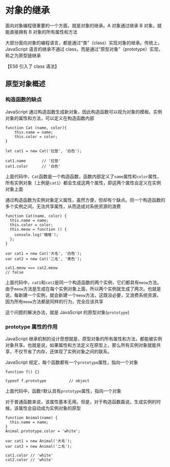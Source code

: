 # 对象的继承

面向对象编程很重要的一个方面，就是对象的继承。A 对象通过继承 B 对象，就能直接拥有 B 对象的所有属性和方法

大部分面向对象的编程语言，都是通过“类”（class）实现对象的继承。传统上，JavaScript 语言的继承不通过 class，而是通过“原型对象”（prototype）实现，称之为原型链继承

【ES6 引入了 class 语法】

## 原型对象概述

### 构造函数的缺点

JavaScript 通过构造函数生成新对象，因此构造函数可以视为对象的模板。实例对象的属性和方法，可以定义在构造函数内部

```
function Cat (name, color){
    this.name = name;
    this.color = color;
}

let cat1 = new Cat('拉登', '白色');

cat1.name       // '拉登'
cat1.color      // '白色'
```

上面代码中，`Cat`函数是一个构造函数，函数内部定义了`name`属性和`color`属性，所有实例对象（上例是`cat1`）都会生成这两个属性，即这两个属性会定义在实例对象上面

通过构造函数为实例对象定义属性，虽然方便，但却有个缺点。同一个构造函数的多个实例之间，无法共享属性，从而造成对系统资源的浪费

```
function Cat(name, color) {
  this.name = name;
  this.color = color;
  this.meow = function () {
    console.log('喵喵');
  };
}

var cat1 = new Cat('大毛', '白色');
var cat2 = new Cat('二毛', '黑色');

cat1.meow === cat2.meow
// false
```

上面代码中，`cat1`和`cat2`是同一个构造函数的两个实例，它们都具有`meow`方法。由于`meow`方法是生成在每个实例对象上面，所以两个实例就生成了两次。也就是说，每新建一个实例，就会新建一个`meow`方法，这既没必要，又浪费系统资源，因为所有`meow`方法都是同样的行为，完全应该共享

这个问题的解决办法，就是 JavaScript 的原型对象(`prototype`)

### prototype 属性的作用

JavaScript 继承机制的设计思想就是，原型对象的所有属性和方法，都能被实例对象共享。也就是说，如果属性和方法定义在原型上，那么所有实例对象就能共享，不仅节省了内存，还体现了实例对象之间的联系。

JavaScript 规定，每个函数都有一个`prototype`属性，指向一个对象

```
function f() {}

typeof f.prototype          // object
```

上面代码中，函数`f`默认具有`prototype`属性，指向一个对象

对于普通函数来说，该属性基本无用。但是，对于构造函数磊说，生成实例的时候，该属性会自动成为实例对象的原型

```
function Animal(name) {
  this.name = name;
}
Animal.prototype.color = 'white';

var cat1 = new Animal('大毛');
var cat2 = new Animal('二毛');

cat1.color // 'white'
cat2.color // 'white'
```
